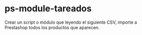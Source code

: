 # ps-module-tareados
Crear un script o módulo que leyendo el siguiente CSV, importe a Prestashop todos los productos que aparecen.